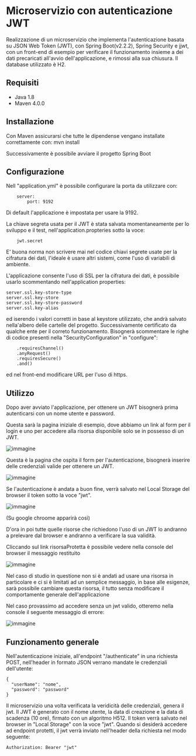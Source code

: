 # Microservizio con autenticazione JWT

Realizzazione di un microservizio che implementa l'autenticazione basata su JSON Web Token (JWT), con Spring Boot(v2.2.2), Spring Security e jjwt, con un front-end di esempio per verificare il funzionamento insieme a dei dati precaricati all'avvio dell'applicazione, e rimossi alla sua chiusura. Il database utilizzato è H2.

## Requisiti

- Java 1.8 
- Maven 4.0.0

## Installazione

Con Maven assicurarsi che tutte le dipendense vengano installate correttamente con:
mvn install

Successivamente è possibile avviare il progetto Spring Boot

## Configurazione

Nell "application.yml" è possibile configurare la porta da utilizzare con:

        server:
            port: 9192

Di default l'applicazione è impostata per usare la 9192.

La chiave segreta usata per il JWT è stata salvata momentaneamente per lo sviluppo e il test, nell'application.propteries sotto la voce:

        jwt.secret

E' buona norma non scrivere mai nel codice chiavi segrete usate per la cifratura dei dati, l'ideale è usare altri sistemi, come l'uso di variabili di ambiente.

L'applicazione consente l'uso di SSL per la cifratura dei dati, è possibile usarlo scommentando nell'application properties:

    server.ssl.key-store-type
    server.ssl.key-store
    server.ssl.key-store-password
    server.ssl.key-alias

ed iserendo i valori corretti in base al keystore utilizzato, che andrà salvato nella'albero delle cartelle del progetto. Successivamente certificato da qualche ente per il correto funzionamento.
Bisognerà scommentare le righe di codice presenti nella "SecurityConfiguration" in "configure":

        .requiresChannel()
        .anyRequest()
        .requiresSecure()
        .and()

ed nel front-end modificare URL per l'uso di https.

## Utilizzo

Dopo aver avviato l'applicazione, per ottenere un JWT bisognerà prima autenticarsi con un nome utente e password.

Questa sarà la pagina iniziale di esempio, dove abbiamo un link al form per il login e uno per accedere alla risorsa disponibile solo se in possesso di un JWT.

![immagine](https://github.com/123dav321/Microservizio_authJWT/assets/156787522/cf38eb83-2d71-4cd7-9c4d-f95c6f911140)

Questa è la pagina che ospita il form per l'autenticazione, bisognerà inserire delle credenziali valide per ottenere un JWT. 

![immagine](https://github.com/123dav321/Microservizio_authJWT/assets/156787522/b51b2ddc-7b7c-4c53-84a3-6c00190c49c6)

Se l'autenticazione è andata a buon fine, verrà salvato nel Local Storage del browser il token sotto la voce "jwt". 

![immagine](https://github.com/123dav321/Microservizio_authJWT/assets/156787522/cb39deed-9be2-44ef-b211-d34d3407a263)

(Su google chroome apparirà così)

D'ora in poi tutte quelle risorse che richiedono l'uso di un JWT lo andranno a prelevare dal browser e andranno a verificare la sua validità.

Cliccando sul link risorsaProtetta è possibile vedere nella console del browser il messaggio restituito

![immagine](https://github.com/123dav321/Microservizio_authJWT/assets/156787522/42808a6c-aef0-4b3c-8ee7-9d578af48df7)

Nel caso di studio in questione non si è andati ad usare una risorsa in particolare e ci si è limitati ad un semplice messaggio, in base alle esigenze, sarà possibile cambiare questa risorsa, il tutto senza modificare il comportamente generale dell'applicazione

Nel caso provassimo ad accedere senza un jwt valido, otteremo nella console il seguente messaggio di errore:

![immagine](https://github.com/123dav321/Microservizio_authJWT/assets/156787522/c42b85e9-24cf-45c4-8fcf-13fbbf5c7b2f)


## Funzionamento generale

Nell'autenticazione iniziale, all'endpoint "/authenticate" in una richiesta POST, nell'header in formato JSON verrano mandate le credenziali dell'utente:

    {
      "userName": "nome",
      "password": "password"
    }

Il microservizio una volta verificata la veridicità delle credenziali, genera il jwt. 
Il JWT è generato con il nome utente, la data di creazione e la data di scadenza (10 ore), firmato con un algoritmo H512.
Il token verrà salvato nel browser in "Local Storage" con la voce "jwt". Quando si desiderà accedere ad endpoint protetti, il jwt verrà inviato nell'header della richiesta nel modo seguente:

    Authorization: Bearer "jwt"


 

